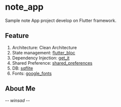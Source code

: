 # note_app

Sample note App project develop on Flutter framework.

## Feature

1. Architecture: Clean Architecture
2. State management: [flutter_bloc](https://pub.dev/packages/flutter_bloc)
3. Dependency Injection: [get_it](https://pub.dev/packages/get_it)
4. Shared Preference: [shared_preferences](https://pub.dev/packages/shared_preferences)
5. DB: [sqflite](https://pub.dev/packages/sqflite)
6. Fonts: [google_fonts](https://pub.dev/packages/google_fonts)

## About Me

-_- winsad -_-
